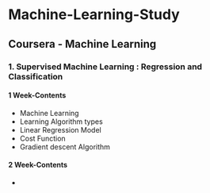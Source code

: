 # Machine-Learning-Study
## Coursera - Machine Learning
### 1. Supervised Machine Learning : Regression and Classification

#### 1 Week-Contents
- Machine Learning
- Learning Algorithm types
- Linear Regression Model
- Cost Function
- Gradient descent Algorithm

#### 2 Week-Contents
- 
